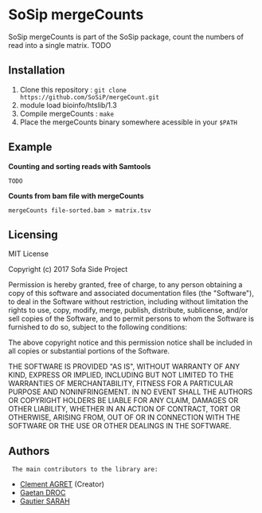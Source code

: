 # SoSip mergeCounts

SoSip mergeCounts is part of the SoSip package, count the numbers of read into a single matrix.
TODO

## Installation

1. Clone this repository : `git clone https://github.com/SoSiP/mergeCount.git`
2. module load bioinfo/htslib/1.3
3. Compile mergeCounts : `make`
3. Place the mergeCounts binary somewhere acessible in your `$PATH`

## Example

**Counting and sorting reads with Samtools**

```
TODO
```


**Counts from bam file with mergeCounts**

```
mergeCounts file-sorted.bam > matrix.tsv
```

## Licensing

MIT License

Copyright (c) 2017 Sofa Side Project

Permission is hereby granted, free of charge, to any person obtaining a copy
of this software and associated documentation files (the "Software"), to deal
in the Software without restriction, including without limitation the rights
to use, copy, modify, merge, publish, distribute, sublicense, and/or sell
copies of the Software, and to permit persons to whom the Software is
furnished to do so, subject to the following conditions:

The above copyright notice and this permission notice shall be included in all
copies or substantial portions of the Software.

THE SOFTWARE IS PROVIDED "AS IS", WITHOUT WARRANTY OF ANY KIND, EXPRESS OR
IMPLIED, INCLUDING BUT NOT LIMITED TO THE WARRANTIES OF MERCHANTABILITY,
FITNESS FOR A PARTICULAR PURPOSE AND NONINFRINGEMENT. IN NO EVENT SHALL THE
AUTHORS OR COPYRIGHT HOLDERS BE LIABLE FOR ANY CLAIM, DAMAGES OR OTHER
LIABILITY, WHETHER IN AN ACTION OF CONTRACT, TORT OR OTHERWISE, ARISING FROM,
OUT OF OR IN CONNECTION WITH THE SOFTWARE OR THE USE OR OTHER DEALINGS IN THE
SOFTWARE.

## Authors
     The main contributors to the library are:

 * [Clement AGRET](clement.agret@cirad.fr) (Creator)
 * [Gaetan DROC](gaetan.droc@cirad.fr)
 * [Gautier SARAH](gautier.sarah@cirad.fr)

